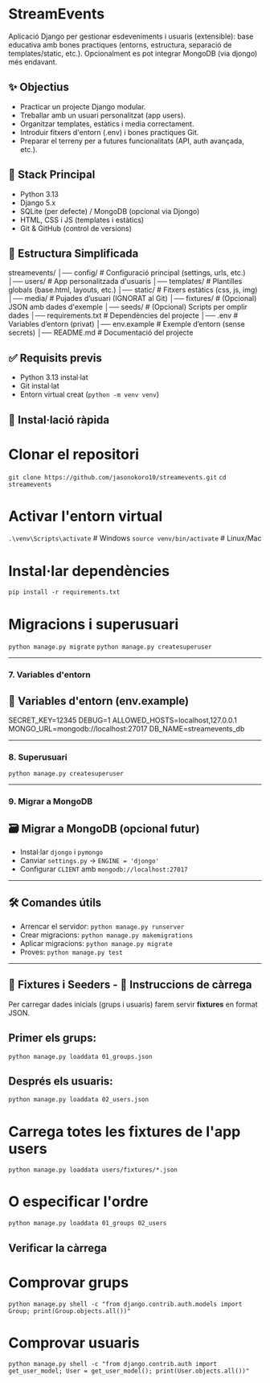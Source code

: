 # StreamEvents

Aplicació Django per gestionar esdeveniments i usuaris
(extensible): base educativa amb bones practiques
(entorns, estructura, separació de templates/static,
etc.). Opcionalment es pot integrar MongoDB (via djongo)
més endavant.

## ✨ Objectius
- Practicar un projecte Django modular.
- Treballar amb un usuari personalitzat (app users).
- Organitzar templates, estàtics i media correctament.
- Introduir fitxers d'entorn (.env) i bones practiques
Git.
- Preparar el terreny per a futures funcionalitats (API,
auth avançada, etc.).

## 🧱 Stack Principal
- Python 3.13
- Django 5.x
- SQLite (per defecte) / MongoDB (opcional via Djongo)
- HTML, CSS i JS (templates i estàtics)
- Git & GitHub (control de versions)

## 📂 Estructura Simplificada
streamevents/
│── config/ # Configuració principal (settings, urls, etc.)
│── users/ # App personalitzada d'usuaris
│── templates/ # Plantilles globals (base.html, layouts, etc.)
│── static/ # Fitxers estàtics (css, js, img)
│── media/ # Pujades d’usuari (IGNORAT al Git)
│── fixtures/ # (Opcional) JSON amb dades d'exemple
│── seeds/ # (Opcional) Scripts per omplir dades
│── requirements.txt # Dependències del projecte
│── .env # Variables d’entorn (privat)
│── env.example # Exemple d’entorn (sense secrets)
│── README.md # Documentació del projecte

## ✅ Requisits previs
- Python 3.13 instal·lat
- Git instal·lat
- Entorn virtual creat (`python -m venv venv`)

## 🚀 Instal·lació ràpida

# Clonar el repositori
`git clone https://github.com/jasonokoro10/streamevents.git`
`cd streamevents`

# Activar l'entorn virtual
`.\venv\Scripts\activate`   # Windows
`source venv/bin/activate`  # Linux/Mac

# Instal·lar dependències
`pip install -r requirements.txt`

# Migracions i superusuari
`python manage.py migrate`
`python manage.py createsuperuser`

---

### 7. Variables d'entorn

## 🔐 Variables d'entorn (env.example)

SECRET_KEY=12345
DEBUG=1
ALLOWED_HOSTS=localhost,127.0.0.1
MONGO_URL=mongodb://localhost:27017
DB_NAME=streamevents_db

---

### 8. Superusuari

`python manage.py createsuperuser`

---

### 9. Migrar a MongoDB

## 🗃️ Migrar a MongoDB (opcional futur)
- Instal·lar `djongo` i `pymongo`
- Canviar `settings.py` → `ENGINE = 'djongo'`
- Configurar `CLIENT` amb `mongodb://localhost:27017`

---

## 🛠️ Comandes útils
- Arrencar el servidor: `python manage.py runserver`
- Crear migracions: `python manage.py makemigrations`
- Aplicar migracions: `python manage.py migrate`
- Proves: `python manage.py test`

---

## 💾 Fixtures i Seeders - 🚀 Instruccions de càrrega

Per carregar dades inicials (grups i usuaris) farem servir **fixtures** en format JSON.

## Primer els grups:

`python manage.py loaddata 01_groups.json`

## Després els usuaris:

`python manage.py loaddata 02_users.json`

# Carrega totes les fixtures de l'app users
`python manage.py loaddata users/fixtures/*.json`

# O especificar l'ordre
`python manage.py loaddata 01_groups 02_users`

## Verificar la càrrega

# Comprovar grups
`python manage.py shell -c "from django.contrib.auth.models import Group; print(Group.objects.all())"`

# Comprovar usuaris
`python manage.py shell -c "from django.contrib.auth import get_user_model; User = get_user_model(); print(User.objects.all())"`
